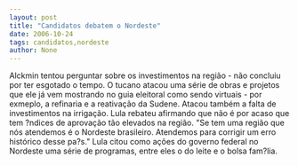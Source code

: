 ```yaml
---
layout: post
title: "Candidatos debatem o Nordeste"
date: 2006-10-24
tags: candidatos,nordeste
author: None
---
```

Alckmin tentou perguntar sobre os investimentos na região - não concluiu por ter esgotado o tempo.
O tucano atacou uma série de obras e projetos que ele já vem mostrando no guia eleitoral como sendo virtuais - por exmeplo, a refinaria e a reativação da Sudene. Atacou também a falta de investimentos na irrigação.
Lula rebateu afirmando que não é por acaso que tem ?ndices de aprovação tão elevados na região. \"Se tem uma região que nós atendemos é o Nordeste brasileiro. Atendemos para corrigir um erro histórico desse pa?s.\"
Lula citou como ações do governo federal no Nordeste uma série de programas, entre eles o do leite e o bolsa fam?lia. 